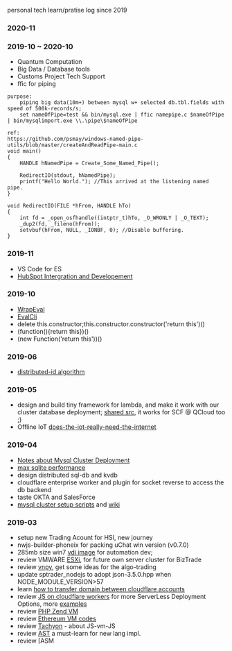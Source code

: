 personal tech learn/pratise log since 2019

### 2020-11

### 2019-10 ~ 2020-10

* Quantum Computation
* Big Data / Database tools
* Customs Project Tech Support
* ffic for piping 
```
purpose:
    piping big data(10m+) between mysql w+ selected db.tbl.fields with speed of 500k-records/s;
    set nameOfPipe=test && bin/mysql.exe | ffic namepipe.c $nameOfPipe | bin/mysqlimport.exe \\.\pipe\$nameOfPipe

ref:
https://github.com/psmay/windows-named-pipe-utils/blob/master/createAndReadPipe-main.c
void main()
{
    HANDLE hNamedPipe = Create_Some_Named_Pipe();

    RedirectIO(stdout, hNamedPipe);
    printf("Hello World."); //This arrived at the listening named pipe.
}

void RedirectIO(FILE *hFrom, HANDLE hTo)
{
    int fd = _open_osfhandle((intptr_t)hTo, _O_WRONLY | _O_TEXT);
    _dup2(fd, _fileno(hFrom));
    setvbuf(hFrom, NULL, _IONBF, 0); //Disable buffering.
}
```

### 2019-11

* VS Code for ES
* [HubSpot Intergration and Developement](https://app.hubspot.com/academy/6493533/tracks/71/593/2968)

### 2019-10

* [WrapEval](https://github.com/wanjochan/wrapeval)
* [EvalCli](https://github.com/wanjochan/evalcli)
* delete this.constructor;this.constructor.constructor('return this')()
* (function(){return this})()
* (new Function('return this'))()

### 2019-06

* [distributed-id algorithm](https://github.com/wanjochan/misctools/blob/master/mysql/duid.md)


### 2019-05

* design and build tiny framework for lambda, and make it work with our cluster database deployment; [shared src](https://github.com/wanjochan/misctools/tree/master/lambda), it works for SCF @ QCloud too ;)
* Offline IoT [does-the-iot-really-need-the-internet](https://uk.farnell.com/does-the-iot-really-need-the-internet)

### 2019-04

* [Notes about Mysql Cluster Deployment](http://blog.sequoiadb.com/cn/Detail-id-54)
* [max sqlite performance](https://blog.csdn.net/chenguanzhou123/article/details/9376537)
* design distributed sql-db and kvdb
* cloudflare enterprise worker and plugin for socket reverse to access the db backend
* taste OKTA and SalesForce
* [mysql cluster setup scripts](https://github.com/wanjochan/misctools/tree/master/mysql) and [wiki](https://github.com/wanjochan/misctools/wiki/mysql-cluster)

### 2019-03

* setup new Trading Acount for HSI, new journey
* nwjs-builder-phoneix for packing uChat win version (v0.7.0)
* 285mb size win7 [vdi image](https://github.com/wanjochan/PartnerNET.Software/blob/master/win7_000_d.7z?raw=true) for automation dev;
* review VMWARE [ESXi](https://www.vmware.com/products/esxi-and-esx.html), for future own server cluster for BizTrade
* review [vnpy](https://github.com/vnpy/vnpy), get some ideas for the algo-trading
* update sptrader_nodejs to adopt json-3.5.0.hpp when NODE_MODULE_VERSION>57
* learn [how to transfer domain between cloudflare accounts](https://support.cloudflare.com/hc/en-us/articles/204615358-How-to-move-domains-between-Cloudflare-accounts)
* review [JS on cloudflare workers](https://cloudflareworkers.com/) for more ServerLess Deployment Options, more [examples](https://developers.cloudflare.com/workers/writing-workers/blog-posts/)
* review [PHP Zend VM](http://joshuais.me/php-zend-vm/)
* review [Ethereum VM codes](https://ethervm.io)
* review [Tachyon](https://github.com/Tachyon-Team/Tachyon.git) - about JS-vm-JS
* review [AST](https://en.wikipedia.org/wiki/Abstract_syntax_tree) a must-learn for new lang impl.
* review [ASM 
